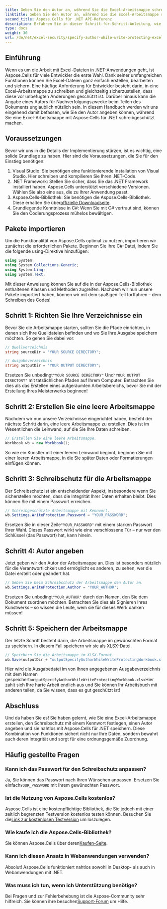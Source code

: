```yaml
---
title: Geben Sie den Autor an, während Sie die Excel-Arbeitsmappe schreibschützen
linktitle: Geben Sie den Autor an, während Sie die Excel-Arbeitsmappe schreibschützen
second_title: Aspose.Cells für .NET API-Referenz
description: Erfahren Sie in dieser Schritt-für-Schritt-Anleitung, wie Sie Ihre Excel-Arbeitsmappe mit Schreibschutz versehen, während Sie mit Aspose.Cells für .NET einen Autor angeben.
type: docs
weight: 30
url: /de/net/excel-security/specify-author-while-write-protecting-excel-workbook/
---
```

## Einführung

Wenn es um die Arbeit mit Excel-Dateien in .NET-Anwendungen geht, ist Aspose.Cells für viele Entwickler die erste Wahl. Dank seiner umfangreichen Funktionen können Sie Excel-Dateien ganz einfach erstellen, bearbeiten und sichern. Eine häufige Anforderung für Entwickler besteht darin, in eine Excel-Arbeitsmappe zu schreiben und gleichzeitig sicherzustellen, dass diese vor unbefugten Änderungen geschützt ist. Darüber hinaus kann die Angabe eines Autors für Nachverfolgungszwecke beim Teilen des Dokuments unglaublich nützlich sein. In diesem Handbuch werden wir uns eingehend damit befassen, wie Sie den Autor angeben können, während Sie eine Excel-Arbeitsmappe mit Aspose.Cells für .NET schreibgeschützt machen.

## Voraussetzungen

Bevor wir uns in die Details der Implementierung stürzen, ist es wichtig, eine solide Grundlage zu haben. Hier sind die Voraussetzungen, die Sie für den Einstieg benötigen:

1. Visual Studio: Sie benötigen eine funktionierende Installation von Visual Studio. Hier schreiben und kompilieren Sie Ihren .NET-Code.
2. .NET Framework: Stellen Sie sicher, dass Sie das .NET Framework installiert haben. Aspose.Cells unterstützt verschiedene Versionen. Wählen Sie also eine aus, die zu Ihrer Anwendung passt.
3.  Aspose.Cells-Bibliothek: Sie benötigen die Aspose.Cells-Bibliothek. Diese erhalten Sie über[offizielle Downloadseite](https://releases.aspose.com/cells/net/).
4. Grundlegende Kenntnisse in C#: Wenn Sie mit C# vertraut sind, können Sie den Codierungsprozess mühelos bewältigen.

## Pakete importieren

Um die Funktionalität von Aspose.Cells optimal zu nutzen, importieren wir zunächst die erforderlichen Pakete. Beginnen Sie Ihre C#-Datei, indem Sie die folgende using-Direktive hinzufügen:

```csharp
using System;
using System.Collections.Generic;
using System.Linq;
using System.Text;
```

Mit dieser Anweisung können Sie auf die in der Aspose.Cells-Bibliothek enthaltenen Klassen und Methoden zugreifen. Nachdem wir nun unsere Pakete importiert haben, können wir mit dem spaßigen Teil fortfahren – dem Schreiben des Codes!

## Schritt 1: Richten Sie Ihre Verzeichnisse ein

Bevor Sie die Arbeitsmappe starten, sollten Sie die Pfade einrichten, in denen sich Ihre Quelldateien befinden und wo Sie Ihre Ausgabe speichern möchten. So gehen Sie dabei vor:

```csharp
// Quellverzeichnis
string sourceDir = "YOUR SOURCE DIRECTORY";

// Ausgabeverzeichnis
string outputDir = "YOUR OUTPUT DIRECTORY";
```

 Ersetzen Sie unbedingt`"YOUR SOURCE DIRECTORY"` Und`"YOUR OUTPUT DIRECTORY"` mit tatsächlichen Pfaden auf Ihrem Computer. Betrachten Sie dies als das Erstellen eines aufgeräumten Arbeitsbereichs, bevor Sie mit der Erstellung Ihres Meisterwerks beginnen!

## Schritt 2: Erstellen Sie eine leere Arbeitsmappe

Nachdem wir nun unsere Verzeichnisse eingerichtet haben, besteht der nächste Schritt darin, eine leere Arbeitsmappe zu erstellen. Dies ist im Wesentlichen die Leinwand, auf die Sie Ihre Daten schreiben.

```csharp
// Erstellen Sie eine leere Arbeitsmappe.
Workbook wb = new Workbook();
```

So wie ein Künstler mit einer leeren Leinwand beginnt, beginnen Sie mit einer leeren Arbeitsmappe, in die Sie später Daten oder Formatierungen einfügen können.

## Schritt 3: Schreibschutz für die Arbeitsmappe

Der Schreibschutz ist ein entscheidender Aspekt, insbesondere wenn Sie sicherstellen möchten, dass die Integrität Ihrer Daten erhalten bleibt. Dies können Sie mit einem Passwort erreichen.

```csharp
// Schreibgeschützte Arbeitsmappe mit Kennwort.
wb.Settings.WriteProtection.Password = "YOUR_PASSWORD";
```

 Ersetzen Sie in dieser Zeile`"YOUR_PASSWORD"` mit einem starken Passwort Ihrer Wahl. Dieses Passwort wirkt wie eine verschlossene Tür – nur wer den Schlüssel (das Passwort) hat, kann hinein.

## Schritt 4: Autor angeben

Jetzt geben wir den Autor der Arbeitsmappe an. Dies ist besonders nützlich für die Verantwortlichkeit und ermöglicht es anderen, zu sehen, wer die Datei erstellt oder geändert hat.

```csharp
// Geben Sie beim Schreibschutz der Arbeitsmappe den Autor an.
wb.Settings.WriteProtection.Author = "YOUR_AUTHOR";
```

 Ersetzen Sie unbedingt`"YOUR_AUTHOR"` durch den Namen, den Sie dem Dokument zuordnen möchten. Betrachten Sie dies als Signieren Ihres Kunstwerks – so wissen die Leute, wem sie für dieses Werk danken müssen!

## Schritt 5: Speichern der Arbeitsmappe

Der letzte Schritt besteht darin, die Arbeitsmappe im gewünschten Format zu speichern. In diesem Fall speichern wir sie als XLSX-Datei. 

```csharp
// Speichern Sie die Arbeitsmappe im XLSX-Format.
wb.Save(outputDir + "outputSpecifyAuthorWhileWriteProtectingWorkbook.xlsx");
```

 Hier wird die Ausgabedatei im von Ihnen angegebenen Ausgabeverzeichnis mit dem Namen gespeichert`outputSpecifyAuthorWhileWriteProtectingWorkbook.xlsx`Hier zahlt sich Ihre harte Arbeit endlich aus und Sie können Ihr Arbeitsbuch mit anderen teilen, da Sie wissen, dass es gut geschützt ist!

## Abschluss

Und da haben Sie es! Sie haben gelernt, wie Sie eine Excel-Arbeitsmappe erstellen, den Schreibschutz mit einem Kennwort festlegen, einen Autor angeben und sie nahtlos mit Aspose.Cells für .NET speichern. Diese Kombination von Funktionen sichert nicht nur Ihre Daten, sondern bewahrt auch deren Integrität und sorgt für eine ordnungsgemäße Zuordnung.

## Häufig gestellte Fragen

### Kann ich das Passwort für den Schreibschutz anpassen?  
 Ja, Sie können das Passwort nach Ihren Wünschen anpassen. Ersetzen Sie einfach`YOUR_PASSWORD` mit Ihrem gewünschten Passwort.

### Ist die Nutzung von Aspose.Cells kostenlos?  
 Aspose.Cells ist eine kostenpflichtige Bibliothek, die Sie jedoch mit einer zeitlich begrenzten Testversion kostenlos testen können. Besuchen Sie die[Link zur kostenlosen Testversion](https://releases.aspose.com/) um loszulegen.

### Wie kaufe ich die Aspose.Cells-Bibliothek?  
 Sie können Aspose.Cells über deren[Kaufen-Seite](https://purchase.aspose.com/buy).

### Kann ich diesen Ansatz in Webanwendungen verwenden?  
Absolut! Aspose.Cells funktioniert nahtlos sowohl in Desktop- als auch in Webanwendungen mit .NET.

### Was muss ich tun, wenn ich Unterstützung benötige?  
Bei Fragen und zur Fehlerbehebung ist die Aspose-Community sehr hilfreich. Sie können ihre besuchen[Support-Forum](https://forum.aspose.com/c/cells/9) um Hilfe.